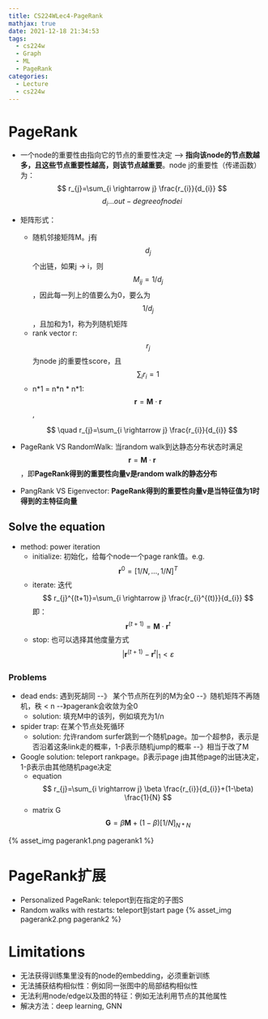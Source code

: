 ```yaml
---
title: CS224WLec4-PageRank
mathjax: true
date: 2021-12-18 21:34:53
tags:
  - cs224w
  - Graph
  - ML
  - PageRank
categories:
  - Lecture
  - cs224w
---
```


# PageRank
- 一个node的重要性由指向它的节点的重要性决定 --> **指向该node的节点数越多，且这些节点重要性越高，则该节点越重要**。node j的重要性（传递函数）为：
$$ r_{j}=\sum_{i \rightarrow j} \frac{r_{i}}{d_{i}} $$
$$d_{i} \ldots out-degree of node i$$
- 矩阵形式：
  - 随机邻接矩阵M。j有$$d_{j}$$个出链，如果j -> i，则$$M_{ij}=1/d_{j}$$，因此每一列上的值要么为0，要么为$$1/d_{j}$$，且加和为1，称为列随机矩阵
  - rank vector r: $$r_{j}$$为node j的重要性score，且$$\sum_{i} r_{i}=1$$
  - n\*1 = n\*n \* n\*1: 
  $$ \boldsymbol{r}=\boldsymbol{M} \cdot \boldsymbol{r} $$,

  $$ \quad r_{j}=\sum_{i \rightarrow j} \frac{r_{i}}{d_{i}} $$
- PageRank VS RandomWalk: 当random walk到达静态分布状态时满足$$ \boldsymbol{r}=\boldsymbol{M} \cdot \boldsymbol{r} $$，即**PageRank得到的重要性向量v是random walk的静态分布**
- PangRank VS Eigenvector: **PageRank得到的重要性向量v是当特征值为1时得到的主特征向量**
<!-- more -->

## Solve the equation
- method: power iteration
  - initialize: 初始化，给每个node一个page rank值。e.g. 
$$
\boldsymbol{r}^{0}=[1 / N, \ldots, 1 / N]^{T}
$$
  - iterate: 迭代
$$
r_{j}^{(t+1)}=\sum_{i \rightarrow j} \frac{r_{i}^{(t)}}{d_{i}}
$$
即：
$$
\boldsymbol{r}^{(t+1)}=\boldsymbol{M} \cdot \boldsymbol{r}^{t}
$$
  - stop: 也可以选择其他度量方式
$$
\left|\boldsymbol{r}^{(t+1)}-\boldsymbol{r}^{t}\right|_{1}<\varepsilon
$$

### Problems
- dead ends: 遇到死胡同 --》 某个节点所在列的M为全0 --》随机矩阵不再随机，秩 < n --》pagerank会收敛为全0
  - solution: 填充M中的该列，例如填充为1/n
- spider trap: 在某个节点处死循环
  - solution: 允许random surfer跳到一个随机page。加一个超参β，表示是否沿着这条link走的概率，1-β表示随机jump的概率 --》相当于改了M
- Google solution: teleport rankpage。β表示page j由其他page的出链决定，1-β表示由其他随机page决定
  - equation
  $$
  r_{j}=\sum_{i \rightarrow j} \beta \frac{r_{i}}{d_{i}}+(1-\beta) \frac{1}{N}
  $$
  - matrix G
  $$ \boldsymbol{G}=\beta {\boldsymbol{M}}+(1-\beta)[1/N]_{N*N} $$

{% asset_img pagerank1.png pagerank1 %}

# PageRank扩展
- Personalized PageRank: teleport到在指定的子图S
- Random walks with restarts: teleport到start page
{% asset_img pagerank2.png pagerank2 %}

# Limitations
- 无法获得训练集里没有的node的embedding，必须重新训练
- 无法捕获结构相似性：例如同一张图中的局部结构相似性
- 无法利用node/edge以及图的特征：例如无法利用节点的其他属性
- 解决方法：deep learning, GNN
